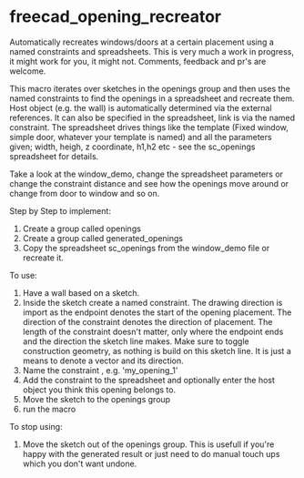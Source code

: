 # freecad_opening_recreator
Automatically recreates windows/doors at a certain placement using a named constraints and spreadsheets.
This is very much a work in progress, it might work for you, it might not. Comments, feedback and pr's are welcome.

This macro iterates over sketches in the openings group and then uses the named constraints to find the openings in a spreadsheet and recreate them.
Host object (e.g. the wall) is automatically determined via the external references. It can also be specified in the spreadsheet, link is via the named constraint.
The spreadsheet drives things like the template (Fixed window, simple door, whatever your template is named) and all the parameters given; width, heigh, z coordinate, h1,h2 etc - see the sc_openings spreadsheet for details.

Take a look at the window_demo, change the spreadsheet parameters or change the constraint distance and see how the openings move around or change from door to window and so on.

Step by Step to implement:
1) Create a group called openings
2) Create a group called generated_openings
3) Copy the spreadsheet sc_openings from the window_demo file or recreate it.

To use:
1) Have a wall based on a sketch.
2) Inside the sketch create a named constraint. The drawing direction is import as the endpoint denotes the start of the opening placement. The direction of the constraint denotes the direction of placement. The length of the constraint doesn't matter, only where the endpoint ends and the direction the sketch line makes. Make sure to toggle construction geometry, as nothing is build on this sketch line. It is just a means to denote a vector and its direction.
3) Name the constraint , e.g. 'my_opening_1'
4) Add the constraint to the spreadsheet and optionally enter the host object you think this opening belongs to.
5) Move the sketch to the openings group
6) run the macro

To stop using:
1) Move the sketch out of the openings group. This is usefull if you're happy with the generated result or just need to do manual touch ups which you don't want undone.



